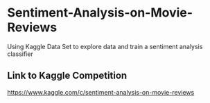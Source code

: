 # Sentiment-Analysis-on-Movie-Reviews
Using Kaggle Data Set to explore data and train a sentiment analysis classifier

## Link to Kaggle Competition
https://www.kaggle.com/c/sentiment-analysis-on-movie-reviews
